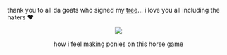thank you to all da goats who signed my [tree](https://colormytree.me/2024/01JE5AMYMRYNJVNEHECV3BTF3V)... i love you all including the haters ❤️

<p align="center">
<img src="https://i.pinimg.com/736x/6d/4d/b0/6d4db0c35513749f9c1d8ec9f0affbdf.jpg" <p/>
<p align="center"> how i feel making ponies on this horse game
